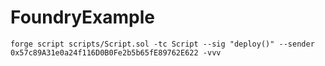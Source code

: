# FoundryExample

```
forge script scripts/Script.sol -tc Script --sig "deploy()" --sender 0x57c89A31e0a24f116D0B0Fe2b5b65fE89762E622 -vvv
```
